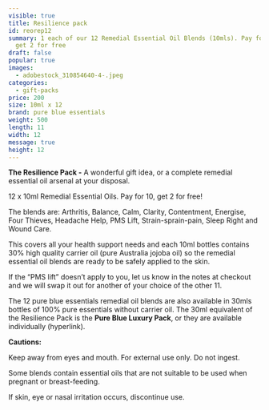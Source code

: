 ```yaml
---
visible: true
title: Resilience pack
id: reorep12
summary: 1 each of our 12 Remedial Essential Oil Blends (10mls). Pay for 10 and
  get 2 for free
draft: false
popular: true
images:
  - adobestock_310854640-4-.jpeg
categories:
  - gift-packs
price: 200
size: 10ml x 12
brand: pure blue essentials
weight: 500
length: 11
width: 12
message: true
height: 12
---
```

**The Resilience Pack -** A wonderful gift idea, or a complete remedial essential oil arsenal at your disposal.

12 x 10ml Remedial Essential Oils.  Pay for 10, get 2 for free!

The blends are: Arthritis, Balance, Calm, Clarity, Contentment, Energise, Four Thieves, Headache Help, PMS Lift, Strain-sprain-pain, Sleep Right and Wound Care.

This covers all your health support needs and each 10ml bottles contains 30% high quality carrier oil (pure Australia jojoba oil) so the remedial essential oil blends are ready to be safely applied to the skin.

If the “PMS lift” doesn’t apply to you, let us know in the notes at checkout and we will swap it out for another of your choice of the other 11. 

The 12 pure blue essentials remedial oil blends are also available in 30mls bottles of 100% pure essentials without carrier oil.  The 30ml equivalent of the Resilience Pack is the **Pure Blue Luxury Pack**, or they are available individually (hyperlink).   

**Cautions:** 

Keep away from eyes and mouth. For external use only. Do not ingest.  

Some blends contain essential oils that are not suitable to be used when pregnant or breast-feeding.

If skin, eye or nasal irritation occurs, discontinue use.